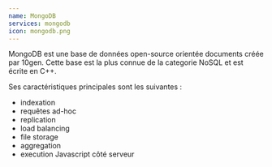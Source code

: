 ```yaml
---
name: MongoDB
services: mongodb
icon: mongodb.png
---
```


MongoDB est une base de données open-source orientée documents créée par 10gen. Cette base est la plus connue de la categorie NoSQL et est écrite en C++.  

Ses caractéristiques principales sont les suivantes :

* indexation
* requêtes ad-hoc
* replication
* load balancing
* file storage
* aggregation
* execution Javascript côté serveur